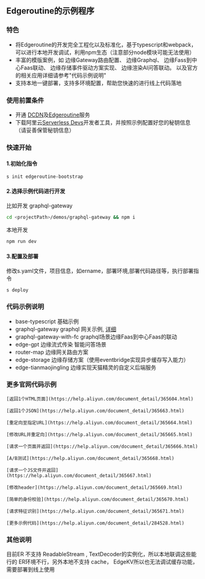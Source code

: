 ##  Edgeroutine的示例程序


### 特色
+ 将Edgeroutine的开发完全工程化以及标准化，基于typescript和webpack，可以进行本地开发调试，利用npm生态（注意部分node模块可能无法使用）
+ 丰富的模版案例，如
边缘Gateway路由配置、
边缘Graphql、
边缘Fass到中心Faas联动、
边缘存储事件驱动方案实现、
边缘渲染AI问答联动。
以及官方的相关应用详细请参考"代码示例说明"
+ 支持本地一键部署，支持多环境配置，帮助您快速的进行线上代码落地

### 使用前置条件
+ 开通 [DCDN](https://www.aliyun.com/product/dcdn?spm=5176.serverlessdevs)及[Edgeroutine](https://help.aliyun.com/document_detail/263523.html)服务
+ 下载阿里云[Serverless Devs](http://www.serverless-devs.com/)开发者工具，并按照示例配置好您的秘钥信息（请妥善保管秘钥信息）


### 快速开始

#### 1.初始化指令
```
s init edgeroutine-bootstrap
```
#### 2.选择示例代码进行开发
比如开发 graphql-gateway
```bash
cd <projectPath>/demos/graphql-gateway && npm i
```
本地开发
```bash
npm run dev
```
#### 3.配置及部署
修改s.yaml文件，项目信息，如ername，部署环境,部署代码路径等，执行部署指令
```
s deploy
```




### 代码示例说明

+ base-typescript  基础示例
+ graphql-gateway  graphql 网关示例, [详细](https://help.aliyun.com/document_detail/453640.html)
+ graphql-gateway-with-fc  graphql场景边缘Faas到中心Faas的联动
+ edge-gpt 边缘流式传染 智能问答场景
+ router-map 边缘网关路由方案
+ edge-storage 边缘存储方案（使用eventbridge实现异步缓存写入能力）
+ edge-tianmaojingling  边缘实现天猫精灵的自定义后端服务
### 更多官网代码示例

    [返回1个HTML页面](https://help.aliyun.com/document_detail/365604.html)

    [返回1个JSON](https://help.aliyun.com/document_detail/365663.html)

    [重定向至指定URL](https://help.aliyun.com/document_detail/365664.html)

    [修改URL并重定向](https://help.aliyun.com/document_detail/365665.html)

    [请求一个页面并返回](https://help.aliyun.com/document_detail/365666.html)

    [A/B测试](https://help.aliyun.com/document_detail/365668.html)

    [请求一个JS文件并返回](https://help.aliyun.com/document_detail/365667.html)

    [修改header](https://help.aliyun.com/document_detail/365669.html)

    [简单的身份校验](https://help.aliyun.com/document_detail/365670.html)

    [请求特征识别](https://help.aliyun.com/document_detail/365671.html)

    [更多示例代码](https://help.aliyun.com/document_detail/284528.html)


### 其他说明
目前ER 不支持 ReadableStream , TextDecoder的实例化，所以本地联调这些能行的 ER环境不行，另外本地不支持 cache， EdgeKV所以也无法调试缓存功能，需要部署到线上使用
